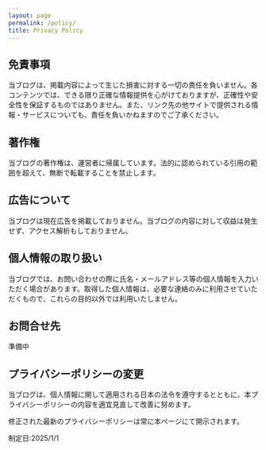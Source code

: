 ```yaml
---
layout: page
permalink: /policy/
title: Privacy Policy
---
```


## 免責事項

当ブログは、掲載内容によって生じた損害に対する一切の責任を負いません。各コンテンツでは、できる限り正確な情報提供を心がけておりますが、正確性や安全性を保証するものではありません。また、リンク先の他サイトで提供される情報・サービスについても、責任を負いかねますのでご了承ください。

## 著作権

当ブログの著作権は、運営者に帰属しています。法的に認められている引用の範囲を超えて、無断で転載することを禁止します。

## 広告について

当ブログは現在広告を掲載しておりません。当ブログの内容に対して収益は発生せず、アクセス解析もしておりません。

## 個人情報の取り扱い

当ブログでは、お問い合わせの際に氏名・メールアドレス等の個人情報を入力いただく場合があります。取得した個人情報は、必要な連絡のみに利用させていただくもので、これらの目的以外では利用いたしません。

## お問合せ先

準備中

## プライバシーポリシーの変更

当ブログは、個人情報に関して適用される日本の法令を遵守するとともに、本プライバシーポリシーの内容を適宜見直して改善に努めます。

修正された最新のプライバシーポリシーは常に本ページにて開示されます。

制定日:2025/1/1